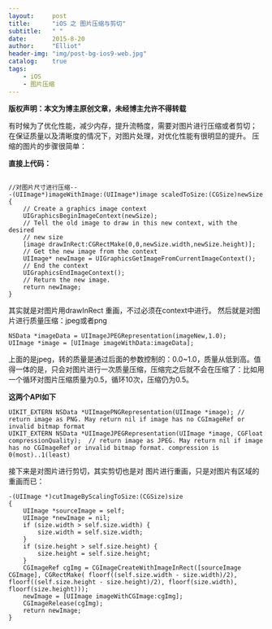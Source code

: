 ```yaml
---
layout:     post
title:      "iOS 之 图片压缩与剪切"
subtitle:   " "
date:       2015-8-20
author:     "Elliot"
header-img: "img/post-bg-ios9-web.jpg"
catalog:    true
tags:
    - iOS
    - 图片压缩
---
```


**版权声明：本文为博主原创文章，未经博主允许不得转载**

有时候为了优化性能，减少内存，提升流畅度，需要对图片进行压缩或者剪切；
在保证质量以及清晰度的情况下，对图片处理，对优化性能有很明显的提升。
压缩的图片的步骤很简单：

**直接上代码：**

```objective_c

//对图片尺寸进行压缩--
-(UIImage*)imageWithImage:(UIImage*)image scaledToSize:(CGSize)newSize
{
	// Create a graphics image context
	UIGraphicsBeginImageContext(newSize);
	// Tell the old image to draw in this new context, with the desired
	// new size
	[image drawInRect:CGRectMake(0,0,newSize.width,newSize.height)];
	// Get the new image from the context
	UIImage* newImage = UIGraphicsGetImageFromCurrentImageContext();
	// End the context
	UIGraphicsEndImageContext();
	// Return the new image.
	return newImage;
}
```
其实就是对图片用drawInRect 重画，不过必须在context中进行。
然后就是对图片进行质量压缩：jpeg或者png

```objective_c
NSData *imageData = UIImageJPEGRepresentation(imageNew,1.0);  
UIImage *image = [UIImage imageWithData:imageData];  
```
上面的是jpeg，转的质量是通过后面的参数控制的：0.0~1.0，质量从低到高。值得一体的是，只会对图片进行一次质量压缩，压缩完之后就不会在压缩了：比如用一个循环对图片压缩质量为0.5，循环10次，压缩仍为0.5。

**这两个API如下**

```objective_c
UIKIT_EXTERN NSData *UIImagePNGRepresentation(UIImage *image); // return image as PNG. May return nil if image has no CGImageRef or invalid bitmap format  
UIKIT_EXTERN NSData *UIImageJPEGRepresentation(UIImage *image, CGFloat compressionQuality);  // return image as JPEG. May return nil if image has no CGImageRef or invalid bitmap format. compression is 0(most)..1(least)  
```
接下来是对图片进行剪切，其实剪切也是对 图片进行重画，只是对图片有区域的重画而已：

```objective_c
-(UIImage *)cutImageByScalingToSize:(CGSize)size  
{  
    UIImage *sourceImage = self;  
    UIImage *newImage = nil;  
    if (size.width > self.size.width) {  
        size.width = self.size.width;  
    }  
    if (size.height > self.size.height) {  
        size.height = self.size.height;  
    }  
    CGImageRef cgImg = CGImageCreateWithImageInRect([sourceImage CGImage], CGRectMake( floorf((self.size.width - size.width)/2), floorf((self.size.height - size.height)/2), floorf(size.width), floorf(size.height)));  
    newImage = [UIImage imageWithCGImage:cgImg];  
    CGImageRelease(cgImg);  
    return newImage;  
}
```
